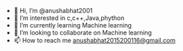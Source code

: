 - 👋 Hi, I’m @anushabhat2001
- 👀 I’m interested in c,c++,Java,phython
- 🌱 I’m currently learning Machine learning
- 💞️ I’m looking to collaborate on Machine learning
- 📫 How to reach me anushabhat2015200116@gmail.com

<!---
anushabhat2001/anushabhat2001 is a ✨ special ✨ repository because its `README.md` (this file) appears on your GitHub profile.
You can click the Preview link to take a look at your changes.
--->
